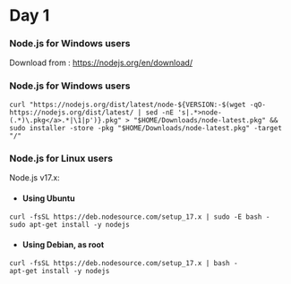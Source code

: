 # Day 1


### Node.js for Windows users
Download from : https://nodejs.org/en/download/

### Node.js for Windows users
```
curl "https://nodejs.org/dist/latest/node-${VERSION:-$(wget -qO- https://nodejs.org/dist/latest/ | sed -nE 's|.*>node-(.*)\.pkg</a>.*|\1|p')}.pkg" > "$HOME/Downloads/node-latest.pkg" && sudo installer -store -pkg "$HOME/Downloads/node-latest.pkg" -target "/"
```

### Node.js for Linux users

Node.js v17.x:

- #### Using Ubuntu
```
curl -fsSL https://deb.nodesource.com/setup_17.x | sudo -E bash -
sudo apt-get install -y nodejs
```

- #### Using Debian, as root
```
curl -fsSL https://deb.nodesource.com/setup_17.x | bash -
apt-get install -y nodejs
```